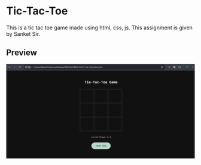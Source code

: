 # Tic-Tac-Toe
This is a tic tac toe game made using html, css, js. This assignment is given by Sanket Sir.

## Preview
<img src="./Preview-TicTacToe.png"/>